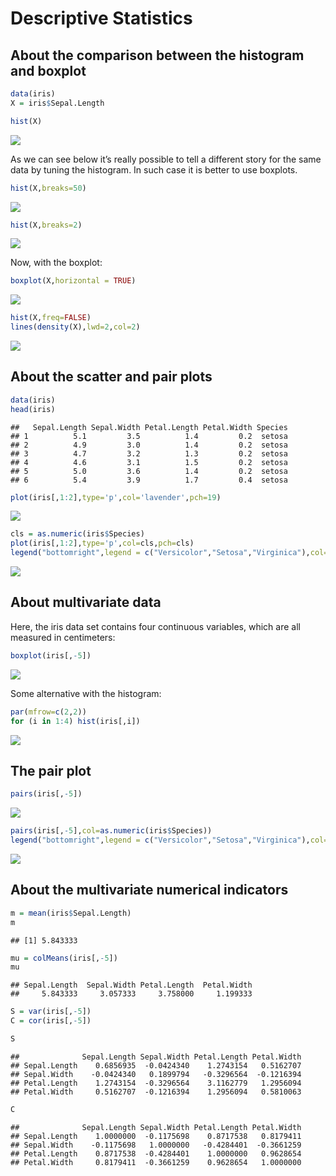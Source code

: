 Descriptive Statistics
================

## About the comparison between the histogram and boxplot

``` r
data(iris)
X = iris$Sepal.Length

hist(X)
```

![](Descriptive-Statistics_files/figure-gfm/unnamed-chunk-1-1.png)<!-- -->

As we can see below it’s really possible to tell a different story for
the same data by tuning the histogram. In such case it is better to use
boxplots.

``` r
hist(X,breaks=50)
```

![](Descriptive-Statistics_files/figure-gfm/unnamed-chunk-2-1.png)<!-- -->

``` r
hist(X,breaks=2)
```

![](Descriptive-Statistics_files/figure-gfm/unnamed-chunk-3-1.png)<!-- -->

Now, with the boxplot:

``` r
boxplot(X,horizontal = TRUE)
```

![](Descriptive-Statistics_files/figure-gfm/unnamed-chunk-4-1.png)<!-- -->

``` r
hist(X,freq=FALSE)
lines(density(X),lwd=2,col=2)
```

![](Descriptive-Statistics_files/figure-gfm/unnamed-chunk-5-1.png)<!-- -->

## About the scatter and pair plots

``` r
data(iris)
head(iris)
```

    ##   Sepal.Length Sepal.Width Petal.Length Petal.Width Species
    ## 1          5.1         3.5          1.4         0.2  setosa
    ## 2          4.9         3.0          1.4         0.2  setosa
    ## 3          4.7         3.2          1.3         0.2  setosa
    ## 4          4.6         3.1          1.5         0.2  setosa
    ## 5          5.0         3.6          1.4         0.2  setosa
    ## 6          5.4         3.9          1.7         0.4  setosa

``` r
plot(iris[,1:2],type='p',col='lavender',pch=19)
```

![](Descriptive-Statistics_files/figure-gfm/unnamed-chunk-6-1.png)<!-- -->

``` r
cls = as.numeric(iris$Species)
plot(iris[,1:2],type='p',col=cls,pch=cls)
legend("bottomright",legend = c("Versicolor","Setosa","Virginica"),col=1:3,pch=1:3)
```

![](Descriptive-Statistics_files/figure-gfm/unnamed-chunk-7-1.png)<!-- -->

## About multivariate data

Here, the iris data set contains four continuous variables, which are
all measured in centimeters:

``` r
boxplot(iris[,-5])
```

![](Descriptive-Statistics_files/figure-gfm/unnamed-chunk-8-1.png)<!-- -->

Some alternative with the histogram:

``` r
par(mfrow=c(2,2))
for (i in 1:4) hist(iris[,i])
```

![](Descriptive-Statistics_files/figure-gfm/unnamed-chunk-9-1.png)<!-- -->

## The pair plot

``` r
pairs(iris[,-5])
```

![](Descriptive-Statistics_files/figure-gfm/unnamed-chunk-10-1.png)<!-- -->

``` r
pairs(iris[,-5],col=as.numeric(iris$Species))
legend("bottomright",legend = c("Versicolor","Setosa","Virginica"),col=1:3,pch=19)
```

![](Descriptive-Statistics_files/figure-gfm/unnamed-chunk-11-1.png)<!-- -->

## About the multivariate numerical indicators

``` r
m = mean(iris$Sepal.Length)
m
```

    ## [1] 5.843333

``` r
mu = colMeans(iris[,-5])
mu
```

    ## Sepal.Length  Sepal.Width Petal.Length  Petal.Width 
    ##     5.843333     3.057333     3.758000     1.199333

``` r
S = var(iris[,-5])
C = cor(iris[,-5])

S
```

    ##              Sepal.Length Sepal.Width Petal.Length Petal.Width
    ## Sepal.Length    0.6856935  -0.0424340    1.2743154   0.5162707
    ## Sepal.Width    -0.0424340   0.1899794   -0.3296564  -0.1216394
    ## Petal.Length    1.2743154  -0.3296564    3.1162779   1.2956094
    ## Petal.Width     0.5162707  -0.1216394    1.2956094   0.5810063

``` r
C
```

    ##              Sepal.Length Sepal.Width Petal.Length Petal.Width
    ## Sepal.Length    1.0000000  -0.1175698    0.8717538   0.8179411
    ## Sepal.Width    -0.1175698   1.0000000   -0.4284401  -0.3661259
    ## Petal.Length    0.8717538  -0.4284401    1.0000000   0.9628654
    ## Petal.Width     0.8179411  -0.3661259    0.9628654   1.0000000
